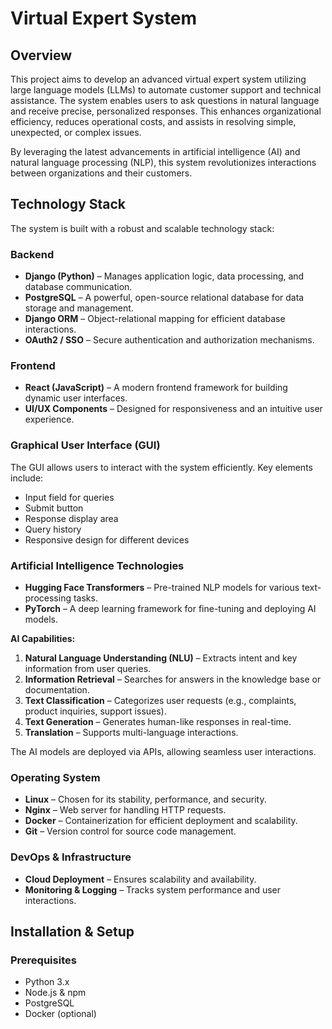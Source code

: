 # Virtual Expert System

## Overview

This project aims to develop an advanced virtual expert system utilizing large language models (LLMs) to automate customer support and technical assistance. The system enables users to ask questions in natural language and receive precise, personalized responses. This enhances organizational efficiency, reduces operational costs, and assists in resolving simple, unexpected, or complex issues.

By leveraging the latest advancements in artificial intelligence (AI) and natural language processing (NLP), this system revolutionizes interactions between organizations and their customers.

## Technology Stack

The system is built with a robust and scalable technology stack:

### **Backend**
- **Django (Python)** – Manages application logic, data processing, and database communication.
- **PostgreSQL** – A powerful, open-source relational database for data storage and management.
- **Django ORM** – Object-relational mapping for efficient database interactions.
- **OAuth2 / SSO** – Secure authentication and authorization mechanisms.

### **Frontend**
- **React (JavaScript)** – A modern frontend framework for building dynamic user interfaces.
- **UI/UX Components** – Designed for responsiveness and an intuitive user experience.

### **Graphical User Interface (GUI)**
The GUI allows users to interact with the system efficiently. Key elements include:
- Input field for queries
- Submit button
- Response display area
- Query history
- Responsive design for different devices

### **Artificial Intelligence Technologies**
- **Hugging Face Transformers** – Pre-trained NLP models for various text-processing tasks.
- **PyTorch** – A deep learning framework for fine-tuning and deploying AI models.

**AI Capabilities:**
1. **Natural Language Understanding (NLU)** – Extracts intent and key information from user queries.
2. **Information Retrieval** – Searches for answers in the knowledge base or documentation.
3. **Text Classification** – Categorizes user requests (e.g., complaints, product inquiries, support issues).
4. **Text Generation** – Generates human-like responses in real-time.
5. **Translation** – Supports multi-language interactions.

The AI models are deployed via APIs, allowing seamless user interactions.

### **Operating System**
- **Linux** – Chosen for its stability, performance, and security.
- **Nginx** – Web server for handling HTTP requests.
- **Docker** – Containerization for efficient deployment and scalability.
- **Git** – Version control for source code management.

### **DevOps & Infrastructure**
- **Cloud Deployment** – Ensures scalability and availability.
- **Monitoring & Logging** – Tracks system performance and user interactions.

## Installation & Setup

### **Prerequisites**
- Python 3.x
- Node.js & npm
- PostgreSQL
- Docker (optional)

